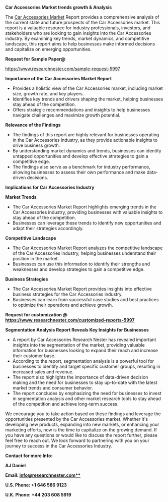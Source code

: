 ﻿<a name="_hlk167721000"></a><a name="_hlk168649135"></a>**Car Accessories Market trends growth & Analysis**

The [Car Accessories Market](https://www.researchnester.com/reports/car-accessories-market/5997) Report provides a comprehensive analysis of the current state and future prospects of the Car Accessories market. This report is a valuable resource for industry professionals, investors, and stakeholders who are looking to gain insights into the Car Accessories industry. By examining key trends, market dynamics, and competitive landscape, this report aims to help businesses make informed decisions and capitalize on emerging opportunities.

**Request for Sample Paper@**

<https://www.researchnester.com/sample-request-5997>

**Importance of the Car Accessories Market Report**

- Provides a holistic view of the Car Accessories market, including market size, growth rate, and key players.
- Identifies key trends and drivers shaping the market, helping businesses stay ahead of the competition.
- Offers strategic recommendations and insights to help businesses navigate challenges and maximize growth potential.

**Relevance of the Findings**	

- The findings of this report are highly relevant for businesses operating in the Car Accessories industry, as they provide actionable insights to drive business growth.
- By understanding market dynamics and trends, businesses can identify untapped opportunities and develop effective strategies to gain a competitive edge.
- The findings also serve as a benchmark for industry performance, allowing businesses to assess their own performance and make data-driven decisions.

**Implications for Car Accessories  Industry**

**Market Trends**

- The Car Accessories Market Report highlights emerging trends in the Car Accessories industry, providing businesses with valuable insights to stay ahead of the competition.
- Businesses can leverage these trends to identify new opportunities and adapt their strategies accordingly.

**Competitive Landscape**

- The Car Accessories Market Report analyzes the competitive landscape of the Car Accessories industry, helping businesses understand their position in the market.
- Businesses can use this information to identify their strengths and weaknesses and develop strategies to gain a competitive edge.

**Business Strategies**

- The Car Accessories Market Report provides insights into effective business strategies for the Car Accessories industry.
- Businesses can learn from successful case studies and best practices to optimize their operations and achieve growth.

**Request for customization @ <https://www.researchnester.com/customized-reports-5997>**

**Segmentation Analysis Report Reveals Key Insights for Businesses**

- A report by Car Accessories Research Nester has revealed important insights into the segmentation of the market, providing valuable information for businesses looking to expand their reach and increase their customer base.
- According to the report, segmentation analysis is a powerful tool for businesses to identify and target specific customer groups, resulting in increased sales and revenue.
- The report also highlights the importance of data-driven decision making and the need for businesses to stay up-to-date with the latest market trends and consumer behavior.
- The report concludes by emphasizing the need for businesses to invest in segmentation analysis and other market research tools to stay ahead of the competition and achieve long-term success.

We encourage you to take action based on these findings and leverage the opportunities presented by the Car Accessories market. Whether it's developing new products, expanding into new markets, or enhancing your marketing efforts, now is the time to capitalize on the growing demand. If you have any questions or would like to discuss the report further, please feel free to reach out. We look forward to partnering with you on your journey to success in the Car Accessories Industry.

**Contact for more Info:**

**AJ Daniel**

**Email: [info@researchnester.com**](mailto:info@researchnester.com "mailto:info@researchnester.com")**

**U.S. Phone: +1 646 586 9123**

**U.K. Phone: +44 203 608 5919**



